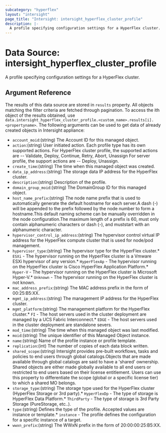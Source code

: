 ```yaml
---
subcategory: "hyperflex"
layout: "intersight"
page_title: "Intersight: intersight_hyperflex_cluster_profile"
description: |-
  A profile specifying configuration settings for a HyperFlex cluster.
---
```


# Data Source: intersight_hyperflex_cluster_profile
A profile specifying configuration settings for a HyperFlex cluster.
## Argument Reference
The results of this data source are stored in `results` property.
All objects matching the filter criteria are fetched through pagination.
To access the ith object of the results obtained, use `data.intersight_hyperflex_cluster_profile.<custom_name>.results[i].<propertyname>`.
The following arguments can be used to get data of already created objects in Intersight appliance:
* `account_moid`:(string) The Account ID for this managed object. 
* `action`:(string) User initiated action. Each profile type has its own supported actions. For HyperFlex cluster profile, the supported actions are -- Validate, Deploy, Continue, Retry, Abort, Unassign For server profile, the support actions are -- Deploy, Unassign. 
* `create_time`:(string) The time when this managed object was created. 
* `data_ip_address`:(string) The storage data IP address for the HyperFlex cluster. 
* `description`:(string) Description of the profile. 
* `domain_group_moid`:(string) The DomainGroup ID for this managed object. 
* `host_name_prefix`:(string) The node name prefix that is used to automatically generate the default hostname for each server.A dash (-) will be appended to the prefix followed by the node number to form a hostname.This default naming scheme can be manually overridden in the node configuration.The maximum length of a prefix is 60, must only contain alphanumeric characters or dash (-), and muststart with an alphanumeric character. 
* `hypervisor_control_ip_address`:(string) The hypervisor control virtual IP address for the HyperFlex compute cluster that is used for node/pod management. 
* `hypervisor_type`:(string) The hypervisor type for the HyperFlex cluster.* `ESXi` - The hypervisor running on the HyperFlex cluster is a Vmware ESXi hypervisor of any version.* `HyperFlexAp` - The hypervisor running on the HyperFlex cluster is Cisco HyperFlex Application Platform.* `Hyper-V` - The hypervisor running on the HyperFlex cluster is Microsoft Hyper-V.* `Unknown` - The hypervisor running on the HyperFlex cluster is not known. 
* `mac_address_prefix`:(string) The MAC address prefix in the form of 00:25:B5:XX. 
* `mgmt_ip_address`:(string) The management IP address for the HyperFlex cluster. 
* `mgmt_platform`:(string) The management platform for the HyperFlex cluster.* `FI` - The host servers used in the cluster deployment are managed by a UCS Fabric Interconnect.* `EDGE` - The host servers used in the cluster deployment are standalone severs. 
* `mod_time`:(string) The time when this managed object was last modified. 
* `moid`:(string) The unique identifier of this Managed Object instance. 
* `name`:(string) Name of the profile instance or profile template. 
* `replication`:(int) The number of copies of each data block written. 
* `shared_scope`:(string) Intersight provides pre-built workflows, tasks and policies to end users through global catalogs.Objects that are made available through global catalogs are said to have a 'shared' ownership. Shared objects are either made globally available to all end users or restricted to end users based on their license entitlement. Users can use this property to differentiate the scope (global or a specific license tier) to which a shared MO belongs. 
* `storage_type`:(string) The storage type used for the HyperFlex cluster (HyperFlex Storage or 3rd party).* `HyperFlexDp` - The type of storage is HyperFlex Data Platform.* `ThirdParty` - The type of storage is 3rd Party Storage (PureStorage, etc..). 
* `type`:(string) Defines the type of the profile. Accepted values are instance or template.* `instance` - The profile defines the configuration for a specific instance of a target. 
* `wwxn_prefix`:(string) The WWxN prefix in the form of 20:00:00:25:B5:XX. 
 